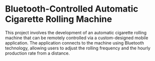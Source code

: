 # Bluetooth-Controlled Automatic Cigarette Rolling Machine

This project involves the development of an automatic cigarette rolling machine that can be remotely controlled via a custom-designed mobile application. The application connects to the machine using Bluetooth technology, allowing users to adjust the rolling frequency and the hourly production rate from a distance.
